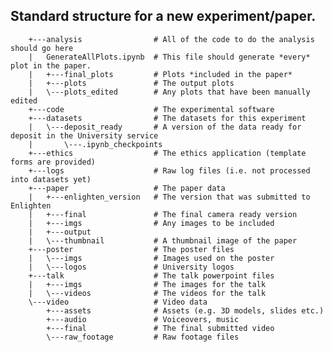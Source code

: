 ## Standard structure for a new experiment/paper.

        +---analysis                # All of the code to do the analysis should go here
        |   GenerateAllPlots.ipynb  # This file should generate *every* plot in the paper.
        |   +---final_plots         # Plots *included in the paper*    
        |   +---plots               # The output plots
        |   \---plots_edited        # Any plots that have been manually edited
        +---code                    # The experimental software
        +---datasets                # The datasets for this experiment
        |   \---deposit_ready       # A version of the data ready for deposit in the University service
        |       \---.ipynb_checkpoints
        +---ethics                  # The ethics application (template forms are provided)
        +---logs                    # Raw log files (i.e. not processed into datasets yet)
        +---paper                   # The paper data
        |   +---enlighten_version   # The version that was submitted to Enlighten
        |   +---final               # The final camera ready version
        |   +---imgs                # Any images to be included
        |   +---output              
        |   \---thumbnail           # A thumbnail image of the paper
        +---poster                  # The poster files
        |   \---imgs                # Images used on the poster    
        |   \---logos               # University logos
        +---talk                    # The talk powerpoint files
        |   +---imgs                # The images for the talk
        |   \---videos              # The videos for the talk
        \---video                   # Video data
            +---assets              # Assets (e.g. 3D models, slides etc.)
            +---audio               # Voiceovers, music
            +---final               # The final submitted video
            \---raw_footage         # Raw footage files
